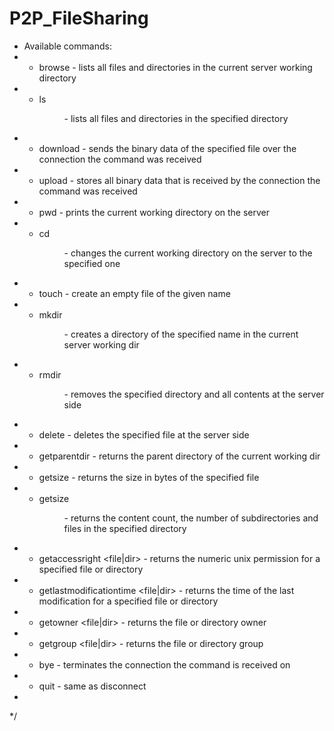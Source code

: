 # P2P_FileSharing
* Available commands:
* - browse - lists all files and directories in the current server working directory
* - ls <dir> - lists all files and directories in the specified directory
* - download <file> - sends the binary data of the specified file over the connection the command was received
* - upload <file> - stores all binary data that is received by the connection the command was received
* - pwd - prints the current working directory on the server
* - cd <dir> - changes the current working directory on the server to the specified one
* - touch <file> - create an empty file of the given name
* - mkdir <dir> - creates a directory of the specified name in the current server working dir
* - rmdir <dir> - removes the specified directory and all contents at the server side
* - delete <file> - deletes the specified file at the server side
* - getparentdir - returns the parent directory of the current working dir
* - getsize <file> - returns the size in bytes of the specified file
* - getsize <dir> - returns the content count, the number of subdirectories and files in the specified directory
* - getaccessright <file|dir> - returns the numeric unix permission for a specified file or directory
* - getlastmodificationtime <file|dir> - returns the time of the last modification for a specified file or directory
* - getowner <file|dir> - returns the file or directory owner
* - getgroup <file|dir> - returns the file or directory group
* - bye - terminates the connection the command is received on
* - quit - same as disconnect
*
*/
